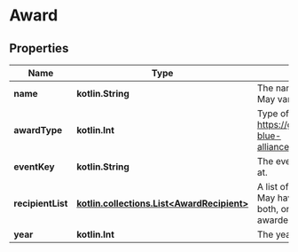 
# Award

## Properties
Name | Type | Description | Notes
------------ | ------------- | ------------- | -------------
**name** | **kotlin.String** | The name of the award as provided by FIRST. May vary for the same award type. | 
**awardType** | **kotlin.Int** | Type of award given. See https://github.com/the-blue-alliance/the-blue-alliance/blob/master/consts/award_type.py#L6 | 
**eventKey** | **kotlin.String** | The event_key of the event the award was won at. | 
**recipientList** | [**kotlin.collections.List&lt;AwardRecipient&gt;**](AwardRecipient.md) | A list of recipients of the award at the event. May have either a team_key or an awardee, both, or neither (in the case the award wasn&#39;t awarded at the event). | 
**year** | **kotlin.Int** | The year this award was won. | 



